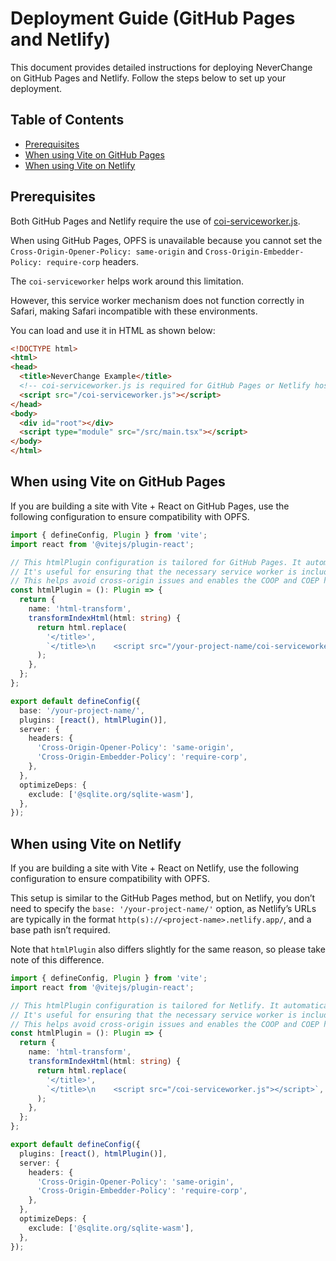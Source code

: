 # Deployment Guide (GitHub Pages and Netlify)

This document provides detailed instructions for deploying NeverChange on GitHub Pages and Netlify. Follow the steps below to set up your deployment.

## Table of Contents
- [Prerequisites](#prerequisites)
- [When using Vite on GitHub Pages](#when-using-vite-on-github-pages)
- [When using Vite on Netlify](#when-using-vite-on-netlify)

## Prerequisites

Both GitHub Pages and Netlify require the use of [coi-serviceworker.js](https://github.com/gzuidhof/coi-serviceworker).

When using GitHub Pages, OPFS is unavailable because you cannot set the `Cross-Origin-Opener-Policy: same-origin` and `Cross-Origin-Embedder-Policy: require-corp` headers.

The `coi-serviceworker` helps work around this limitation.

However, this service worker mechanism does not function correctly in Safari, making Safari incompatible with these environments.

You can load and use it in HTML as shown below:

```html
<!DOCTYPE html>
<html>
<head>
  <title>NeverChange Example</title>
  <!-- coi-serviceworker.js is required for GitHub Pages or Netlify hosting -->
  <script src="/coi-serviceworker.js"></script>
</head>
<body>
  <div id="root"></div>
  <script type="module" src="/src/main.tsx"></script>
</body>
</html>
```

## When using Vite on GitHub Pages
If you are building a site with Vite + React on GitHub Pages, use the following configuration to ensure compatibility with OPFS.

```typescript
import { defineConfig, Plugin } from 'vite';
import react from '@vitejs/plugin-react';

// This htmlPlugin configuration is tailored for GitHub Pages. It automatically injects the coi-serviceworker.js script into the HTML <head> during build time.
// It's useful for ensuring that the necessary service worker is included without manually editing the HTML file.
// This helps avoid cross-origin issues and enables the COOP and COEP headers required for OPFS.
const htmlPlugin = (): Plugin => {
  return {
    name: 'html-transform',
    transformIndexHtml(html: string) {
      return html.replace(
        '</title>',
        `</title>\n    <script src="/your-project-name/coi-serviceworker.js"></script>`,
      );
    },
  };
};

export default defineConfig({
  base: '/your-project-name/',
  plugins: [react(), htmlPlugin()],
  server: {
    headers: {
      'Cross-Origin-Opener-Policy': 'same-origin',
      'Cross-Origin-Embedder-Policy': 'require-corp',
    },
  },
  optimizeDeps: {
    exclude: ['@sqlite.org/sqlite-wasm'],
  },
});
```


## When using Vite on Netlify
If you are building a site with Vite + React on Netlify, use the following configuration to ensure compatibility with OPFS.

This setup is similar to the GitHub Pages method, but on Netlify, you don’t need to specify the `base: '/your-project-name/'` option, as Netlify’s URLs are typically in the format `http(s)://<project-name>.netlify.app/`, and a base path isn’t required. 

Note that `htmlPlugin` also differs slightly for the same reason, so please take note of this difference.

```typescript
import { defineConfig, Plugin } from 'vite';
import react from '@vitejs/plugin-react';

// This htmlPlugin configuration is tailored for Netlify. It automatically injects the coi-serviceworker.js script into the HTML <head> during build time.
// It's useful for ensuring that the necessary service worker is included without manually editing the HTML file.
// This helps avoid cross-origin issues and enables the COOP and COEP headers required for OPFS.
const htmlPlugin = (): Plugin => {
  return {
    name: 'html-transform',
    transformIndexHtml(html: string) {
      return html.replace(
        '</title>',
        `</title>\n    <script src="/coi-serviceworker.js"></script>`,
      );
    },
  };
};

export default defineConfig({
  plugins: [react(), htmlPlugin()],
  server: {
    headers: {
      'Cross-Origin-Opener-Policy': 'same-origin',
      'Cross-Origin-Embedder-Policy': 'require-corp',
    },
  },
  optimizeDeps: {
    exclude: ['@sqlite.org/sqlite-wasm'],
  },
});
```